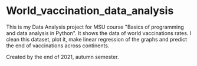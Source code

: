 # World_vaccination_data_analysis
This is my Data Analysis project for MSU course "Basics of programming and data analysis in Python".
It shows the data of world vaccinations rates. 
I clean this dataset, plot it, make linear regression of the graphs and predict the end of vaccinations across continents.

Created by the end of 2021, autumn semester.
